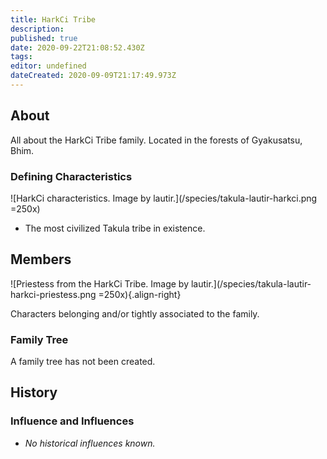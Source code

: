 ```yaml
---
title: HarkCi Tribe
description: 
published: true
date: 2020-09-22T21:08:52.430Z
tags: 
editor: undefined
dateCreated: 2020-09-09T21:17:49.973Z
---
```


## About

All about the HarkCi Tribe family. Located in the forests of Gyakusatsu, Bhim.

### Defining Characteristics

![HarkCi characteristics. Image by lautir.](/species/takula-lautir-harkci.png =250x)

- The most civilized Takula tribe in existence.

## Members

![Priestess from the HarkCi Tribe. Image by lautir.](/species/takula-lautir-harkci-priestess.png =250x){.align-right}

Characters belonging and/or tightly associated to the family.

### Family Tree

A family tree has not been created.

## History

### Influence and Influences

- *No historical influences known.*